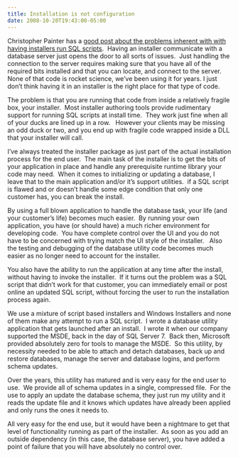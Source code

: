 ```yaml
---
title: Installation is not configuration
date: 2008-10-20T19:43:00-05:00
---
```

Christopher Painter has a <a title="DeploymentEngineering.com - The Blog: RFC: SQL Scripts Are Almost Declared Evil" href="http://blog.deploymentengineering.com/2008/10/rfc-sql-scripts-are-almost-declared.html" target="_blank">good post about the problems inherent with with having installers run SQL scripts</a>.  Having an installer communicate with a database server just opens the door to all sorts of issues.  Just handling the connection to the server requires making sure that you have all of the required bits installed and that you can locate, and connect to the server.  None of that code is rocket science, we’ve been using it for years. I just don’t think having it in an installer is the right place for that type of code.

The problem is that you are running that code from inside a relatively fragile box, your installer.  Most installer authoring tools provide rudimentary support for running SQL scripts at install time.  They work just fine when all of your ducks are lined up in a row.   However your clients may be missing an odd duck or two, and you end up with fragile code wrapped inside a DLL that your installer will call.

I’ve always treated the installer package as just part of the actual installation process for the end user.  The main task of the installer is to get the bits of your application in place and handle any prerequisite runtime library your code may need.  When it comes to initializing or updating a database, I leave that to the main application and/or it’s support utilities.  if a SQL script is flawed and or doesn’t handle some edge condition that only one customer has, you can break the install.

By using a full blown application to handle the database task, your life (and your customer’s life) becomes much easier.  By running your own application, you have (or should have) a much richer environment for developing code.  You have complete control over the UI and you do not have to be concerned with trying match the UI style of the installer.   Also the testing and debugging of the database utility code becomes much easier as no longer need to account for the installer.

You also have the ability to run the application at any time after the install, without having to invoke the installer.  If it turns out the problem was a SQL script that didn’t work for that customer, you can immediately email or post online an updated SQL script, without forcing the user to run the installation process again.

We use a mixture of script based installers and Windows Installers and none of them make any attempt to run a SQL script.  I wrote a database utility application that gets launched after an install.  I wrote it when our company supported the MSDE, back in the day of SQL Server 7.  Back then, Microsoft provided absolutely zero for tools to manage the MSDE.  So this utility, by necessity needed to be able to attach and detach databases, back up and restore databases, manage the server and database logins, and perform schema updates.  

Over the years, this utility has matured and is very easy for the end user to use.  We provide all of schema updates in a single, compressed file.  For the use to apply an update the database schema, they just run my utility and it reads the update file and it knows which updates have already been applied and only runs the ones it needs to.

All very easy for the end use, but it would have been a nightmare to get that level of functionality running as part of the installer.  As soon as you add an outside dependency (in this case, the database server), you have added a point of failure that you will have absolutely no control over.
